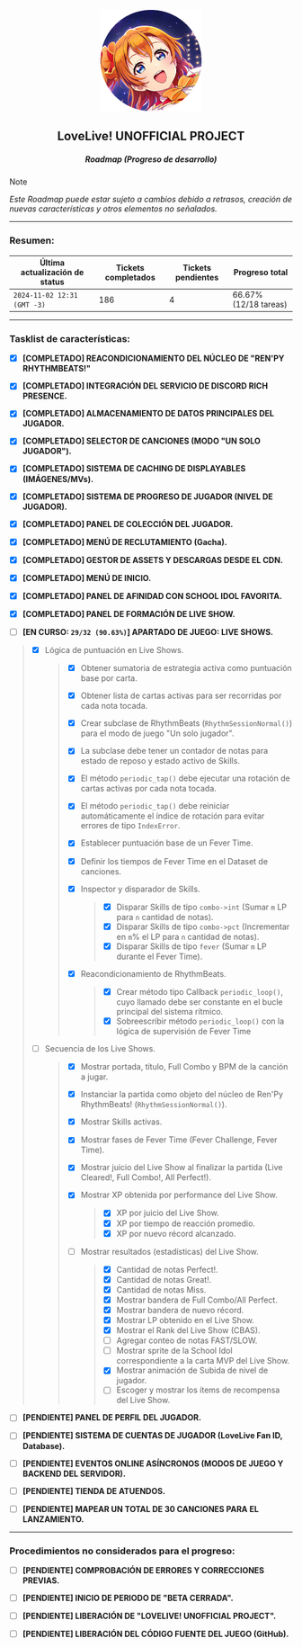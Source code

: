 <p align="center">
  <img width="180" height="180" src="https://github.com/CharlieFuu69/RenPy_RhythmBeats/blob/main/icons/llup_icon.png">
</p>

<h2 align="center"> LoveLive! UNOFFICIAL PROJECT </h2>
<h5 align="center"> Roadmap (Progreso de desarrollo) </h5>

> [!NOTE]
> _Este Roadmap puede estar sujeto a cambios debido a retrasos, creación de nuevas características y otros elementos no señalados._

---

### Resumen:

| Última actualización de status | Tickets completados | Tickets pendientes | Progreso total         |
|---|---|---|---|
| `2024-11-02 12:31 (GMT -3)`    | 186                 | 4                  | 66.67% (12/18 tareas)  |

---

### Tasklist de características:

- [x] **[COMPLETADO] REACONDICIONAMIENTO DEL NÚCLEO DE "REN'PY RHYTHMBEATS!"**

- [x] **[COMPLETADO] INTEGRACIÓN DEL SERVICIO DE DISCORD RICH PRESENCE.**

- [x] **[COMPLETADO] ALMACENAMIENTO DE DATOS PRINCIPALES DEL JUGADOR.**

- [x] **[COMPLETADO] SELECTOR DE CANCIONES (MODO "UN SOLO JUGADOR").**

- [x] **[COMPLETADO] SISTEMA DE CACHING DE DISPLAYABLES (IMÁGENES/MVs).**

- [x] **[COMPLETADO] SISTEMA DE PROGRESO DE JUGADOR (NIVEL DE JUGADOR).**

- [x] **[COMPLETADO] PANEL DE COLECCIÓN DEL JUGADOR.**

- [x] **[COMPLETADO] MENÚ DE RECLUTAMIENTO (Gacha).**

- [x] **[COMPLETADO] GESTOR DE ASSETS Y DESCARGAS DESDE EL CDN.**

- [x] **[COMPLETADO] MENÚ DE INICIO.**

- [x] **[COMPLETADO] PANEL DE AFINIDAD CON SCHOOL IDOL FAVORITA.**

- [x] **[COMPLETADO] PANEL DE FORMACIÓN DE LIVE SHOW.**

- [ ] **[EN CURSO: `29/32 (90.63%)`] APARTADO DE JUEGO: LIVE SHOWS.**
> - [x] Lógica de puntuación en Live Shows.
>   > - [x] Obtener sumatoria de estrategia activa como puntuación base por carta.
>   > - [x] Obtener lista de cartas activas para ser recorridas por cada nota tocada.
>   > - [x] Crear subclase de RhythmBeats (`RhythmSessionNormal()`) para el modo de juego "Un solo jugador".
>   > - [x] La subclase debe tener un contador de notas para estado de reposo y estado activo de Skills.
>   > - [x] El método `periodic_tap()` debe ejecutar una rotación de cartas activas por cada nota tocada.
>   > - [x] El método `periodic_tap()` debe reiniciar automáticamente el índice de rotación para evitar errores de tipo `IndexError`.
>   > - [x] Establecer puntuación base de un Fever Time.
>   > - [x] Definir los tiempos de Fever Time en el Dataset de canciones.
>   > - [x] Inspector y disparador de Skills.
>   >   > - [x] Disparar Skills de tipo `combo->int` (Sumar `m` LP para `n` cantidad de notas).
>   >   > - [x] Disparar Skills de tipo `combo->pct` (Incrementar en `m`% el LP para `n` cantidad de notas).
>   >   > - [x] Disparar Skills de tipo `fever` (Sumar `m` LP durante el Fever Time).
>   >
>   > - [x] Reacondicionamiento de RhythmBeats.
>   >   > - [x] Crear método tipo Callback `periodic_loop()`, cuyo llamado debe ser constante en el bucle principal del sistema rítmico.
>   >   > - [x] Sobreescribir método `periodic_loop()` con la lógica de supervisión de Fever Time
>
> - [ ] Secuencia de los Live Shows.
>   > - [x] Mostrar portada, título, Full Combo y BPM de la canción a jugar.
>   > - [x] Instanciar la partida como objeto del núcleo de Ren'Py RhythmBeats! (`RhythmSessionNormal()`).
>   > - [x] Mostrar Skills activas.
>   > - [x] Mostrar fases de Fever Time (Fever Challenge, Fever Time).
>   > - [x] Mostrar juicio del Live Show al finalizar la partida (Live Cleared!, Full Combo!, All Perfect!).
>   > - [x] Mostrar XP obtenida por performance del Live Show.
>   >   > - [x] XP por juicio del Live Show.
>   >   > - [x] XP por tiempo de reacción promedio.
>   >   > - [x] XP por nuevo récord alcanzado.
>   >
>   > - [ ] Mostrar resultados (estadísticas) del Live Show.
>   >   > - [x] Cantidad de notas Perfect!.
>   >   > - [x] Cantidad de notas Great!.
>   >   > - [x] Cantidad de notas Miss.
>   >   > - [x] Mostrar bandera de Full Combo/All Perfect.
>   >   > - [x] Mostrar bandera de nuevo récord.
>   >   > - [x] Mostrar LP obtenido en el Live Show.
>   >   > - [x] Mostrar el Rank del Live Show (CBAS).
>   >   > - [ ] Agregar conteo de notas FAST/SLOW.
>   >   > - [ ] Mostrar sprite de la School Idol correspondiente a la carta MVP del Live Show.
>   >   > - [x] Mostrar animación de Subida de nivel de jugador.
>   >   > - [ ] Escoger y mostrar los ítems de recompensa del Live Show.

- [ ] **[PENDIENTE] PANEL DE PERFIL DEL JUGADOR.**

- [ ] **[PENDIENTE] SISTEMA DE CUENTAS DE JUGADOR (LoveLive Fan ID, Database).**

- [ ] **[PENDIENTE] EVENTOS ONLINE ASÍNCRONOS (MODOS DE JUEGO Y BACKEND DEL SERVIDOR).**

- [ ] **[PENDIENTE] TIENDA DE ATUENDOS.**

- [ ] **[PENDIENTE] MAPEAR UN TOTAL DE 30 CANCIONES PARA EL LANZAMIENTO.**

---

### Procedimientos no considerados para el progreso:

- [ ] **[PENDIENTE] COMPROBACIÓN DE ERRORES Y CORRECCIONES PREVIAS.**

- [ ] **[PENDIENTE] INICIO DE PERIODO DE "BETA CERRADA".**

- [ ] **[PENDIENTE] LIBERACIÓN DE "LOVELIVE! UNOFFICIAL PROJECT".**

- [ ] **[PENDIENTE] LIBERACIÓN DEL CÓDIGO FUENTE DEL JUEGO (GitHub).**
